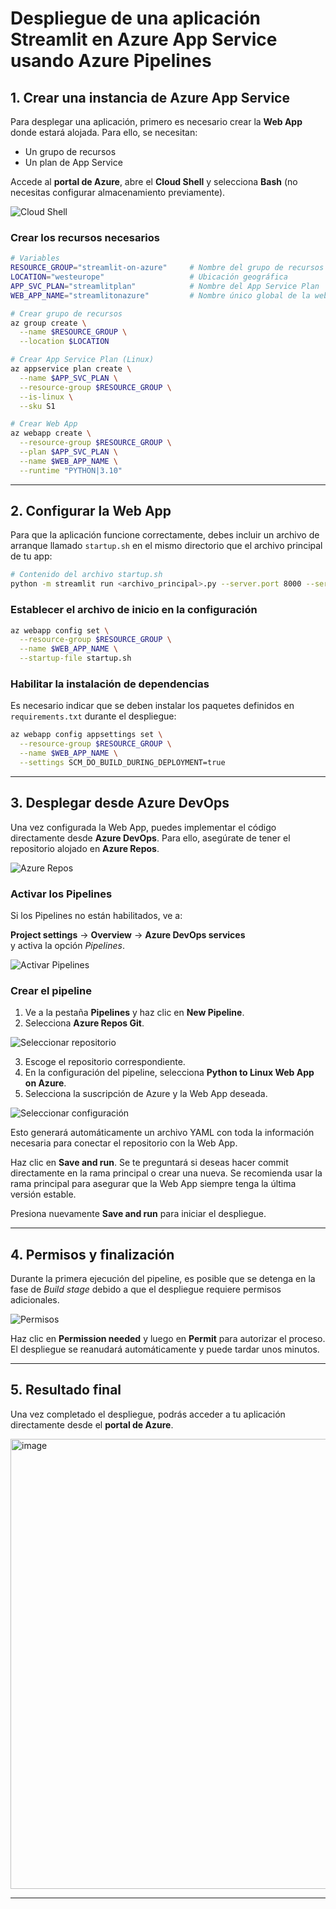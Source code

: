 # Despliegue de una aplicación Streamlit en Azure App Service usando Azure Pipelines

## 1. Crear una instancia de Azure App Service

Para desplegar una aplicación, primero es necesario crear la **Web App** donde estará alojada. Para ello, se necesitan:

- Un grupo de recursos
- Un plan de App Service

Accede al **portal de Azure**, abre el **Cloud Shell** y selecciona **Bash** (no necesitas configurar almacenamiento previamente).

![Cloud Shell](https://github.com/user-attachments/assets/cd1fcb39-80ca-40c1-80f6-b4423a540570)

### Crear los recursos necesarios

```bash
# Variables
RESOURCE_GROUP="streamlit-on-azure"     # Nombre del grupo de recursos 
LOCATION="westeurope"                   # Ubicación geográfica 
APP_SVC_PLAN="streamlitplan"            # Nombre del App Service Plan
WEB_APP_NAME="streamlitonazure"         # Nombre único global de la web app

# Crear grupo de recursos
az group create \
  --name $RESOURCE_GROUP \
  --location $LOCATION

# Crear App Service Plan (Linux)
az appservice plan create \
  --name $APP_SVC_PLAN \
  --resource-group $RESOURCE_GROUP \
  --is-linux \
  --sku S1

# Crear Web App
az webapp create \
  --resource-group $RESOURCE_GROUP \
  --plan $APP_SVC_PLAN \
  --name $WEB_APP_NAME \
  --runtime "PYTHON|3.10"
```

---

## 2. Configurar la Web App

Para que la aplicación funcione correctamente, debes incluir un archivo de arranque llamado `startup.sh` en el mismo directorio que el archivo principal de tu app:

```bash
# Contenido del archivo startup.sh
python -m streamlit run <archivo_principal>.py --server.port 8000 --server.address 0.0.0.0
```

### Establecer el archivo de inicio en la configuración

```bash
az webapp config set \
  --resource-group $RESOURCE_GROUP \
  --name $WEB_APP_NAME \
  --startup-file startup.sh
```

### Habilitar la instalación de dependencias

Es necesario indicar que se deben instalar los paquetes definidos en `requirements.txt` durante el despliegue:

```bash
az webapp config appsettings set \
  --resource-group $RESOURCE_GROUP \
  --name $WEB_APP_NAME \
  --settings SCM_DO_BUILD_DURING_DEPLOYMENT=true
```

---

## 3. Desplegar desde Azure DevOps

Una vez configurada la Web App, puedes implementar el código directamente desde **Azure DevOps**. Para ello, asegúrate de tener el repositorio alojado en **Azure Repos**.

![Azure Repos](https://github.com/user-attachments/assets/38727c28-363d-43c4-829a-81092eff26ce)

### Activar los Pipelines

Si los Pipelines no están habilitados, ve a:

**Project settings** → **Overview** → **Azure DevOps services**  
y activa la opción *Pipelines*.

![Activar Pipelines](https://github.com/user-attachments/assets/d730df9d-7b67-4175-8911-835f04b6ed5c)

### Crear el pipeline

1. Ve a la pestaña **Pipelines** y haz clic en **New Pipeline**.
2. Selecciona **Azure Repos Git**.

![Seleccionar repositorio](https://github.com/user-attachments/assets/41cdceb8-4dfa-42b7-b39b-c05a30f41036)

3. Escoge el repositorio correspondiente.
4. En la configuración del pipeline, selecciona **Python to Linux Web App on Azure**.
5. Selecciona la suscripción de Azure y la Web App deseada.

![Seleccionar configuración](https://github.com/user-attachments/assets/9850e1ae-af9b-430b-9c18-8c7dc149e876)

Esto generará automáticamente un archivo YAML con toda la información necesaria para conectar el repositorio con la Web App.

Haz clic en **Save and run**. Se te preguntará si deseas hacer commit directamente en la rama principal o crear una nueva. Se recomienda usar la rama principal para asegurar que la Web App siempre tenga la última versión estable.

Presiona nuevamente **Save and run** para iniciar el despliegue.

---

## 4. Permisos y finalización

Durante la primera ejecución del pipeline, es posible que se detenga en la fase de *Build stage* debido a que el despliegue requiere permisos adicionales.

![Permisos](https://github.com/user-attachments/assets/928c866b-653d-4a24-b060-c2681b362972)

Haz clic en **Permission needed** y luego en **Permit** para autorizar el proceso. El despliegue se reanudará automáticamente y puede tardar unos minutos.

---

## 5. Resultado final

Una vez completado el despliegue, podrás acceder a tu aplicación directamente desde el **portal de Azure**.

<img width="1113" height="720" alt="image" src="https://github.com/user-attachments/assets/6230491c-3140-461e-b644-791cf02baf86" />

---
